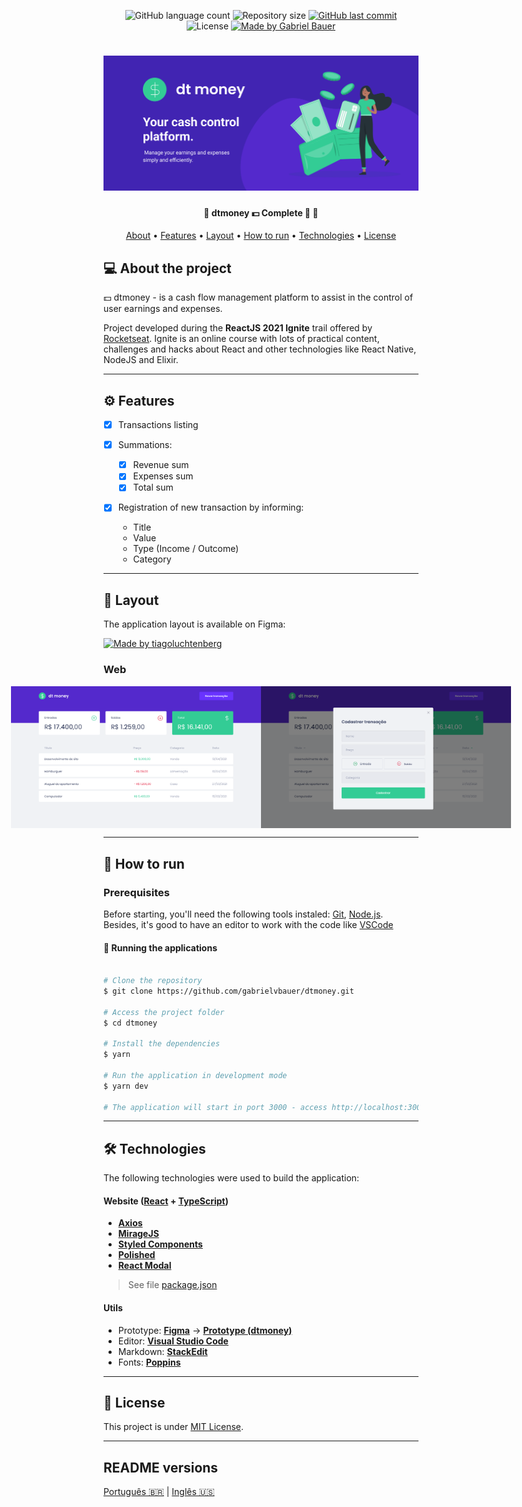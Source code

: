 <p align="center">
  <img alt="GitHub language count" src="https://img.shields.io/github/languages/count/gabrielvbauer/dtmoney?style=flat-square">
  <img alt="Repository size" src="https://img.shields.io/github/repo-size/gabrielvbauer/dtmoney?style=flat-square">
  <a href="https://github.com/gabrielvbauer/dtmoney/commits/master">
    <img alt="GitHub last commit" src="https://img.shields.io/github/last-commit/gabrielvbauer/dtmoney?style=flat-square">
  </a>
   <img alt="License" src="https://img.shields.io/github/license/gabrielvbauer/dtmoney?style=flat-square">
  <a href="https://github.com/gabrielvbauer">
    <img alt="Made by Gabriel Bauer" src="https://img.shields.io/badge/Made%20by-Gabriel%20Bauer-brightgreen?style=flat-square">
  </a>
 
</p>
<h1 align="center">
    <img alt="dtmoney" title="#dtmoney" src="./src/assets/banner-en.png" />
</h1>

<h4 align="center"> 
	🚧  dtmoney 💵 Complete 🚀 🚧
</h4>

<p align="center">
 <a href="#-about-the-project">About</a> •
 <a href="#-features">Features</a> •
 <a href="#-layout">Layout</a> • 
 <a href="#-how-to-run">How to run</a> • 
 <a href="#-technologies">Technologies</a> • 
 <a href="#user-content--license">License</a>
</p>


## 💻 About the project

💵 dtmoney - is a cash flow management platform to assist in the control of user earnings and expenses.

Project developed during the **ReactJS 2021 Ignite** trail offered by [Rocketseat](https://rocketseat.com.br).
Ignite is an online course with lots of practical content, challenges and hacks about React and other technologies like React Native, NodeJS and Elixir.

---

## ⚙️ Features
- [x] Transactions listing

- [x] Summations:
	- [x] Revenue sum
	- [x] Expenses sum
	- [x] Total sum

- [x] Registration of new transaction by informing:
	- Title
	- Value
	- Type (Income / Outcome)
	- Category

---

## 🎨 Layout

The application layout is available on Figma:

<a href="https://www.figma.com/file/0xmu9mj2TJYoIOubBFWsk5/dtmoney-Ignite?node-id=0%3A1">
  <img alt="Made by tiagoluchtenberg" src="https://img.shields.io/badge/Access%20Layout%20-Figma-%2304D361">
</a>

### Web

<p align="center" style="display: flex; align-items: flex-start; justify-content: center;">
  <img alt="dtmoney" title="#dtmoney" src="./src/assets/nova-transacao.png" width="400px">

  <img alt="dtmoney" title="#dtmoney" src="./src/assets/inicio.png" width="400px">
</p>

---

## 🚀 How to run

### Prerequisites

Before starting, you'll need the following tools instaled:
[Git](https://git-scm.com), [Node.js](https://nodejs.org/en/). 
Besides, it's good to have an editor to work with the code like [VSCode](https://code.visualstudio.com/)

#### 🧭 Running the applications

```bash

# Clone the repository
$ git clone https://github.com/gabrielvbauer/dtmoney.git

# Access the project folder
$ cd dtmoney

# Install the dependencies
$ yarn

# Run the application in development mode
$ yarn dev

# The application will start in port 3000 - access http://localhost:3000

```

---

## 🛠 Technologies

The following technologies were used to build the application:

#### **Website**  ([React](https://reactjs.org/)  +  [TypeScript](https://www.typescriptlang.org/))

-   **[Axios](https://github.com/axios/axios)**
-   **[MirageJS](https://miragejs.com)**
-   **[Styled Components](https://styled-components.com/)**
-   **[Polished](https://polished.js.org/)**
-   **[React Modal](https://www.npmjs.com/package/react-modal)**

> See file  [package.json](https://github.com/gabrielvbauer/dtmoney/blob/master/package.json)

#### **Utils**

-   Prototype:  **[Figma](https://www.figma.com/)**  →  **[Prototype (dtmoney)](https://www.figma.com/file/0xmu9mj2TJYoIOubBFWsk5/dtmoney-Ignite?node-id=0%3A1)**
-   Editor:  **[Visual Studio Code](https://code.visualstudio.com/)**
-   Markdown:  **[StackEdit](https://stackedit.io/)**
-   Fonts:  **[Poppins](https://fonts.google.com/specimen/Poppins)**


---

## 📝 License

This project is under [MIT License](./LICENSE).

---

##  README versions

[Português 🇧🇷](./README.md)  |  [Inglês 🇺🇸](./README-en.md)
